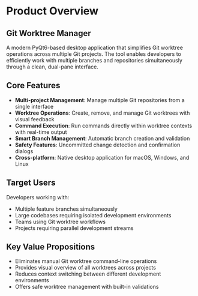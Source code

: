 # Product Overview

## Git Worktree Manager

A modern PyQt6-based desktop application that simplifies Git worktree operations across multiple Git projects. The tool enables developers to efficiently work with multiple branches and repositories simultaneously through a clean, dual-pane interface.

## Core Features

- **Multi-project Management**: Manage multiple Git repositories from a single interface
- **Worktree Operations**: Create, remove, and manage Git worktrees with visual feedback
- **Command Execution**: Run commands directly within worktree contexts with real-time output
- **Smart Branch Management**: Automatic branch creation and validation
- **Safety Features**: Uncommitted change detection and confirmation dialogs
- **Cross-platform**: Native desktop application for macOS, Windows, and Linux

## Target Users

Developers working with:

- Multiple feature branches simultaneously
- Large codebases requiring isolated development environments
- Teams using Git worktree workflows
- Projects requiring parallel development streams

## Key Value Propositions

- Eliminates manual Git worktree command-line operations
- Provides visual overview of all worktrees across projects
- Reduces context switching between different development environments
- Offers safe worktree management with built-in validations
